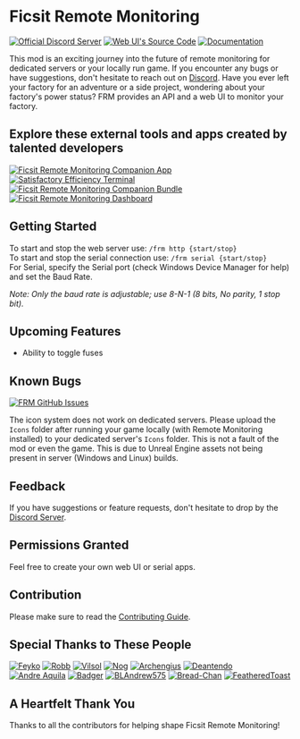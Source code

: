 # Ficsit Remote Monitoring

[![Official Discord Server](https://img.shields.io/badge/Official%20Discord%20Server-232634?style=for-the-badge&logo=discord&logoColor=232634&color=F2C800)](https://discord.gg/c6446HTHpu)
[![Web UI's Source Code](https://img.shields.io/badge/Web%20UI's%20Source%20Code-232634?style=for-the-badge&logo=github&logoColor=232634&color=F2C800)](https://github.com/V0IDL355/FRM-s-WebUI-Source)
[![Documentation](https://img.shields.io/badge/Documentation-232634?style=for-the-badge&logo=readthedocs&logoColor=232634&color=F2C800)](https://docs.ficsit.app/ficsitremotemonitoring/latest/)

This mod is an exciting journey into the future of remote monitoring for dedicated servers or your locally run game. If you encounter any bugs or have suggestions, don't hesitate to reach out on [Discord](https://discord.gg/c6446HTHpu).
Have you ever left your factory for an adventure or a side project, wondering about your factory's power status? FRM provides an API and a web UI to monitor your factory.

## Explore these external tools and apps created by talented developers

[![Ficsit Remote Monitoring Companion App](https://img.shields.io/badge/Ficsit%20Remote%20Monitoring%20Companion%20App-232634?style=for-the-badge&logo=github&logoColor=232634&color=F2C800)](https://github.com/AP-Hunt/FicsitRemoteMonitoringCompanion/releases/)
[![Satisfactory Efficiency Terminal](https://img.shields.io/badge/Satisfactory%20Efficiency%20Terminal-232634?style=for-the-badge&logo=github&logoColor=232634&color=F2C800)](https://github.com/kikookraft/satisfactory-efficiency-terminal)
[![Ficsit Remote Monitoring Companion Bundle](https://img.shields.io/badge/Ficsit%20Remote%20Monitoring%20Companion%20Bundle-232634?style=for-the-badge&logo=github&logoColor=232634&color=F2C800)](https://github.com/featheredtoast/satisfactory-monitoring)
[![Ficsit Remote Monitoring Dashboard](https://img.shields.io/badge/Ficsit%20Remote%20Monitoring%20Dashboard-232634?style=for-the-badge&logo=github&logoColor=232634&color=F2C800)](https://github.com/Jonathan-Hofmann/ficsit-remote-monitoring-dasboard)

## Getting Started
To start and stop the web server use: `/frm http {start/stop}`  
To start and stop the serial connection use: `/frm serial {start/stop}`  
For Serial, specify the Serial port (check Windows Device Manager for help) and set the Baud Rate.

*Note: Only the baud rate is adjustable; use 8-N-1 (8 bits, No parity, 1 stop bit).*

## Upcoming Features

- Ability to toggle fuses

## Known Bugs

[![FRM GitHub Issues](https://img.shields.io/github/issues/porisius/FicsitRemoteMonitoring?logoColor=232634&color=F2C800)](https://github.com/porisius/FicsitRemoteMonitoring/issues)

The icon system does not work on dedicated servers. Please upload the `Icons` folder after running your game locally (with Remote Monitoring installed) to your dedicated server's `Icons` folder. This is not a fault of the mod or even the game. This is due to Unreal Engine assets not being present in server (Windows and Linux) builds.

## Feedback
If you have suggestions or feature requests, don't hesitate to drop by the [Discord Server](https://discord.gg/c6446HTHpu).

## Permissions Granted
Feel free to create your own web UI or serial apps.

## Contribution

Please make sure to read the [Contributing Guide](https://github.com/porisius/FicsitRemoteMonitoring/blob/dev/CONTRIBUTING.md).

## Special Thanks to These People

[![Feyko](https://img.shields.io/badge/Feyko-232634?style=for-the-badge&logo=discord&logoColor=232634&color=F2C800)](https://discordapp.com/users/227473074616795137)
[![Robb](https://img.shields.io/badge/Robb-232634?style=for-the-badge&logo=discord&logoColor=232634&color=F2C800)](https://discordapp.com/users/187385442549628928)
[![Vilsol](https://img.shields.io/badge/Vilsol-232634?style=for-the-badge&logo=discord&logoColor=232634&color=F2C800)](https://discordapp.com/users/135134753534771201)
[![Nog](https://img.shields.io/badge/Nog-232634?style=for-the-badge&logo=discord&logoColor=232634&color=F2C800)](https://discordapp.com/users/277050857852370944)
[![Archengius](https://img.shields.io/badge/Archengius-232634?style=for-the-badge&logo=discord&logoColor=232634&color=F2C800)](https://discordapp.com/users/163955176313585666)
[![Deantendo](https://img.shields.io/badge/Deantendo-232634?style=for-the-badge&logo=discord&logoColor=232634&color=F2C800)](https://discordapp.com/users/293484684787056640)
[![Andre Aquila](https://img.shields.io/badge/Andre%20Aquila-232634?style=for-the-badge&logo=discord&logoColor=232634&color=F2C800)](https://discordapp.com/users/294943551605702667)
[![Badger](https://img.shields.io/badge/Badger-232634?style=for-the-badge&logo=discord&logoColor=232634&color=F2C800)](https://discordapp.com/users/186896287856197633)
[![BLAndrew575](https://img.shields.io/badge/BLAndrew575-232634?style=for-the-badge&logo=discord&logoColor=232634&color=F2C800)](https://discordapp.com/users/509759568037937152)
[![Bread-Chan](https://img.shields.io/badge/Bread-Chan-232634?style=for-the-badge&logo=discord&logoColor=232634&color=F2C800)](https://discordapp.com/users/212243828831289344)
[![FeatheredToast](https://img.shields.io/badge/FeatheredToast-232634?style=for-the-badge&logo=discord&logoColor=232634&color=F2C800)](https://discordapp.com/users/130401633564753920)

## A Heartfelt Thank You
Thanks to all the contributors for helping shape Ficsit Remote Monitoring!

